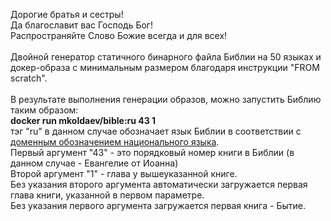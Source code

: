 Дорогие братья и сестры!<br>
Да благославит вас Господь Бог!<br>
Распространяйте Слово Божие всегда и для всех!<br>
<br>
Двойной генератор статичного бинарного файла Библии на 50 языках и докер-образа с минимальным размером благодаря инструкции "FROM scratch".
<br><br>
В результате выполнения генерации образов, можно запустить Библию таким образом:<br>
**docker run mkoldaev/bible:ru 43 1**
<br>тэг "ru" в данном случае обозначает язык Библии в соответствии с [доменным обозначением национального языка](https://en.wikipedia.org/wiki/List_of_ISO_639-1_codes "доменным обозначением национального языка").
<br>Первый аргумент "43" - это порядковый номер книги в Библии (в данном случае - Евангелие от Иоанна)
<br>Второй аргумент "1" - глава у вышеуказанной книге.
<br>Без указания второго аргумента автоматически загружается первая глава книги, указанной в первом параметре.
<br>Без указания первого аргумента загружается первая книга - Бытие.
